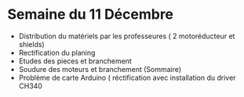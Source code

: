 # Semaine du 11 Décembre
<ul>
  <li>Distribution du matériels par les professeures ( 2 motoréducteur et shields) </li>
  <li>Rectification du planing</li>
  <li>Etudes des pieces et branchement </li>
  <li>Soudure des moteurs et branchement (Sommaire) </li>
  <li> Problème de carte Arduino ( réctification avec installation du driver CH340 </li>
</ul>
